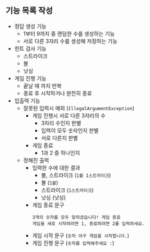 ## 기능 목록 작성

- 정답 생성 기능
    - 1부터 9까지 중 랜덤한 수를 생성하는 기능
    - 서로 다른 3자리 수를 생성해 저장하는 기능
- 힌트 검사 기능
    - 스트라이크
    - 볼
    - 낫싱
- 게임 진행 기능
    - 끝날 때 까지 반복
    - 종료 후 시작하거나 완전히 종료
- 입출력 기능
    - 잘못된 입력시 예외 (`IllegalArgumentException`)
        - 게임 진행시 서로 다른 3자리의 수
            - 3자리 수인지 판별
            - 입력이 모두 숫자인지 판별
            - 서로 다른지 판별
        - 게임 종료
            - 1과 2 중 하나인지
    - 정해진 출력
        - 입력한 수에 대한 결과
            - 볼, 스트라이크 (`1볼 1스트라이크`)
            - 볼 (`1볼`)
            - 스트라이크 (`1스트라이크`)
            - 낫싱 (낫싱)
        - 게임 종료 문구
            ```
            3개의 숫자를 모두 맞히셨습니다! 게임 종료
            게임을 새로 시작하려면 1, 종료하려면 2를 입력하세요.
            ```
        - 게임 시작 문구 (`숫자 야구 게임을 시작합니다.`)
        - 게임 진행 문구 (`숫자를 입력해주세요 :`)